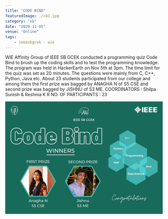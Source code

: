 ```yaml
---
title: "CODE BIND"
featuredImage: ./cb1.jpg
category: "sb"
date: "2020-11-05"
venue: "Online"
tags:
    - ieeesbgcek - wie
---
```

WIE Affinity Group of IEEE SB GCEK conducted a programming quiz Code Bind to brush up the coding skills and to test the programming knowledge. The program was held in HackerEarth on Nov 5th at 3pm. The time limit for the quiz was set as 20 minutes. The questions were mainly from C, C++, Python, Java etc. About 23 students participated from our college and among them the first prize was bagged by ANAGHA N of S5 CSE and second prize was bagged by JISHNU of S3 ME.
COORDINATORS : Shilpa Suresh & Reshma K R
NO. OF PARTICIPANTS : 23

![Winners](./cb2.jpg)
